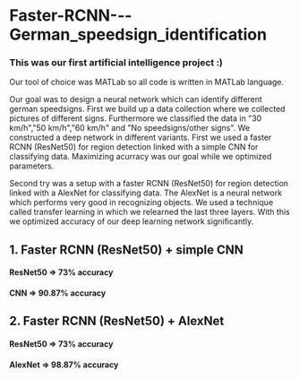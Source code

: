# Faster-RCNN---German_speedsign_identification

### This was our first artificial intelligence project :)
Our tool of choice was MATLab so all code is written in MATLab language.

Our goal was to design a neural network which can identify different german speedsigns.
First we build up a data collection where we collected pictures of different signs.
Furthermore we classified the data in "30 km/h","50 km/h","60 km/h" and "No speedsigns/other signs".
We constructed a deep network in different variants.
First we used a faster RCNN (ResNet50) for region detection linked with a simple CNN for classifying data.
Maximizing acurracy was our goal while we optimized parameters.

Second try was a setup with a faster RCNN (ResNet50) for region detection linked with a AlexNet for classifying data.
The AlexNet is a neural network which performs very good in recognizing objects.
We used a technique called transfer learning in which we relearned the last three layers.
With this we optimized accuracy of our deep learning network significantly.

## 1. Faster RCNN (ResNet50) + simple CNN
#### ResNet50 => 73% accuracy
#### CNN =>      90.87% accuracy

## 2. Faster RCNN (ResNet50) + AlexNet
#### ResNet50 => 73% accuracy
#### AlexNet =>  98.87% accuracy
